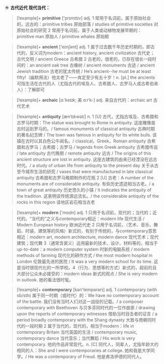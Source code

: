 ☀ <span class="category">**古代近代 现代当代：**</span>
>[!example]+ <span class="vocabulary">**primitive**</span> ['prɪmɪtɪv] 
> <span class="definition">adj. 1 常用于名词前，属于原始社会的，远古的：</span>primitive tribes 原始部落 / studies of primitive societies 对原始社会的研究 <span class="definition">2 常用于名词前，属于人类或动植物发展早期的：</span>primitive man 原始人 / primitive whales 原始鲸

>[!example]+ <span class="vocabulary">**ancient**</span> ['eɪnʃənt] 
> <span class="definition">adj. 1 属于过去数千年历史时期的，即古代的，反义词为modern：</span>ancient history, ancient civilization 古代史；古代文明 / ancient Greece 古希腊 <span class="definition">2 古老的，很老的，已存在很长一段时间的：</span>an ancient oak tree 古橡树 / ancient monuments 古迹 / ancient Jewish tradition 古老的犹太传统 / He’s ancient--he must be at least fifty!（幽默用法）他太老了——肯定至少有五十岁！<span class="definition">n. [pl.] the ancients 可指生活在古代的人（尤指古代的埃及人、古希腊人、古罗马人或古希伯来人）：</span>了解即可
           
>[!example]+ <span class="vocabulary">**archaic**</span> [ɑ:ˈkeɪɪk; 美 ɑ:rˈk-]
> <span class="definition">adj. 来自古代的：</span>archaic art 古代艺术
           
>[!example]+ <span class="vocabulary">**antiquity**</span> [ænˈtɪkwəti]
> <span class="definition">n. 1 [U] 古代，尤指古埃及、古希腊和古罗马时期：</span>The statue was brought to Rome in antiquity. 这座雕像是古时运到罗马的。/ famous monuments of classical antiquity 古典时期的著名纪念碑 / The town was famous in antiquity for its white bulls. 该镇在古时以其白色公牛闻名。/ classical，Greek，Roman antiquity 古希腊和古罗马；古希腊；古罗马 / legends from Greek antiquity 古希腊传说 / late antiquity 古代晚期 / remote antiquity 远古 / The origins of this ancient structure are lost in antiquity. 这座古建筑的由来已经湮没在远古时代。/ a study of urban life from antiquity to the present day 关于从古至今城市生活的研究 / vases that were manufactured in late classical antiquity 古希腊和古罗马晚期制作的花瓶 <span class="definition">2 [U] 古老：</span>A number of the monuments are of considerable antiquity. 有些历史遗迹相当古老。/ a town of great antiquity 历史悠久的小镇 / It indicates the antiquity of the tradition. 这表明该传统源远流长。/ the considerable antiquity of the rocks in this region 该地区岩石相当古老

>[!example]+ <span class="vocabulary">**modern**</span> ['mɒdn] 
> <span class="definition">adj. 1 只用于名词前，现代的；当代的；近代的。“当代的”之义与contemporary相近：</span>modern life 现代生活 / Modern European history 欧洲近代史 <span class="definition">2 只用于名词前，（艺术、音乐、舞蹈、时装、建筑等的风格）新式的，有别于传统的，与contemporary意思相近：</span>modern art, modern architecture, modern dance 现代艺术；现代建筑；现代舞 <span class="definition">3（通常含褒义）运用最新的技术、设计、材料等的，相当于up-to-date：</span>a modern computer system 时新的电脑系统 / modern methods of farming 现代化的耕作方式 / the most modern hospital in London 伦敦最先进的医院 / It was a very modern school for its time. 这是当时很现代化的一所学校。<span class="definition">4（行为、思想等的方式）新式的，超前的且大部分公众未必接受的：</span>modern ideas 新式的观点 / She is very modern in outlook. 她的看法很时髦。

>[!example]+ <span class="vocabulary">**contemporary**</span> [kən'tempərərɪ] 
> <span class="definition">adj. 1 contemporary (with sb/sth) 属于同一时期（或时代）的：</span>We have no contemporary account of the battle. 我们没有当时人们对这一战役的记载。/ a composer contemporary with Beethoven 与贝多芬同时代的一位作曲家 / drawing upon the reports of contemporary witnesses 借助当时目击者的证言 / a period broadly contemporary with the Shang dynasty 大致与商朝同时代的一段时期 <span class="definition">2 属于当代的，现代的，相当于modern：</span>life in contemporary Britain 当代英国的生活 / contemporary music, contemporary dance 当代音乐；当代舞蹈 / His work is very contemporary. 他的作品非常现代。<span class="definition">n. [C] 同代人，同辈人，尤指年龄大约相同的人：</span>She and I were contemporaries at college. 她和我是大学同学。/ He was a contemporary of Freud. 他是弗洛伊德的同代人。

